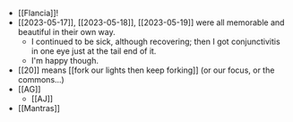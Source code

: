 - [[Flancia]]!
- [[2023-05-17]], [[2023-05-18]], [[2023-05-19]] were all memorable and beautiful in their own way.
  - I continued to be sick, although recovering; then I got conjunctivitis in one eye just at the tail end of it.
  - I'm happy though.
- [[20]] means [[fork our lights then keep forking]] (or our focus, or the commons...)
- [[AG]]
  - [[AJ]]
- [[Mantras]]
